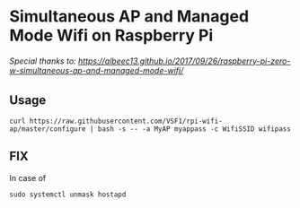 # Simultaneous AP and Managed Mode Wifi on Raspberry Pi

###### Special thanks to: https://albeec13.github.io/2017/09/26/raspberry-pi-zero-w-simultaneous-ap-and-managed-mode-wifi/


## Usage
```
curl https://raw.githubusercontent.com/VSF1/rpi-wifi-ap/master/configure | bash -s -- -a MyAP myappass -c WifiSSID wifipass

```
## FIX
In case of 
```
sudo systemctl unmask hostapd

```
